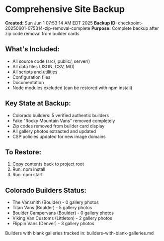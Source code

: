 # Comprehensive Site Backup

**Created:** Sun Jun  1 07:53:14 AM EDT 2025
**Backup ID:** checkpoint-20250601-075314-zip-removal-complete
**Purpose:** Complete backup after zip code removal from builder cards

## What's Included:
- All source code (src/, public/, server/)
- All data files (JSON, CSV, MD)
- All scripts and utilities
- Configuration files
- Documentation
- Node modules excluded (can be restored with npm install)

## Key State at Backup:
- Colorado builders: 5 verified authentic builders
- Fake "Rocky Mountain Vans" removed completely
- Zip codes removed from builder card display
- All gallery photos extracted and updated
- CSP policies updated for new image domains

## To Restore:
1. Copy contents back to project root
2. Run: npm install
3. Run: npm start

## Colorado Builders Status:
- The Vansmith (Boulder) - 0 gallery photos
- Titan Vans (Boulder) - 5 gallery photos  
- Boulder Campervans (Boulder) - 0 gallery photos
- Viking Van Customs (Littleton) - 2 gallery photos
- Flippin Vans (Denver) - 3 gallery photos

Builders with blank galleries tracked in: builders-with-blank-galleries.md
